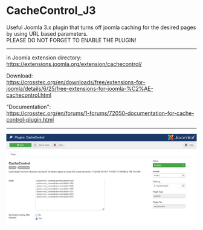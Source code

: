 # CacheControl_J3
Useful Joomla 3.x plugin that turns off joomla caching for the desired pages by using URL based parameters.  
PLEASE DO NOT FORGET TO ENABLE THE PLUGIN!  

  
----    
  
in Joomla extension directory:  
https://extensions.joomla.org/extension/cachecontrol/  
  
Download:  
https://crosstec.org/en/downloads/free/extensions-for-joomla/details/6/25/free-extensions-for-joomla-%C2%AE-cachecontrol.html  
  
"Documentation":   
https://crosstec.org/en/forums/1-forums/72050-documentation-for-cache-control-plugin.html  
  
----  

  
<img src="CacheControl_J3_settings.png">
